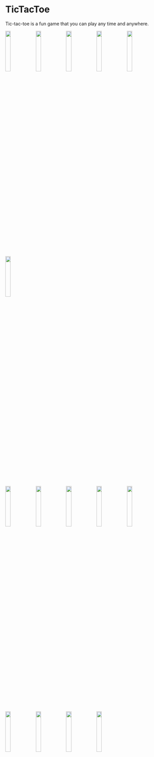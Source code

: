 # TicTacToe
Tic-tac-toe is a fun game that you can play any time and anywhere.


<img src="https://cloud.githubusercontent.com/assets/23052846/24828541/01f16318-1c7d-11e7-9351-3ac8c86edeee.png" width="18%"></img> <img src="https://cloud.githubusercontent.com/assets/23052846/24828539/01f037e0-1c7d-11e7-9d73-241c4595dc5f.png" width="18%"></img>
<img src="https://cloud.githubusercontent.com/assets/23052846/24828545/01f57ff2-1c7d-11e7-8950-43883cca4036.png" width="18%"></img> <img src="https://cloud.githubusercontent.com/assets/23052846/24828540/01f0f0a4-1c7d-11e7-8f5c-1f0c9f431cdc.png" width="18%"></img>   <img src="https://cloud.githubusercontent.com/assets/23052846/24828542/01f3f89e-1c7d-11e7-9c41-f7efbb7dea5b.png" width="18%"></img> <img src="https://cloud.githubusercontent.com/assets/23052846/24828543/01f44614-1c7d-11e7-9a4b-235de54cb1a2.png" width="18%"></img> 

<img src="https://cloud.githubusercontent.com/assets/23052846/24828544/01f433fe-1c7d-11e7-917c-fd12b7ef6f64.png" width="18%"></img> 
<img src="https://cloud.githubusercontent.com/assets/23052846/24828538/01ef3700-1c7d-11e7-903d-78cfd11f2a3e.png" width="18%"></img> 
<img src="https://cloud.githubusercontent.com/assets/23052846/24828531/0125f426-1c7d-11e7-827a-5c0505c25227.png" width="18%"></img> 
<img src="https://cloud.githubusercontent.com/assets/23052846/24828532/01282b88-1c7d-11e7-9028-e718e25c8e87.png" width="18%"></img> 
<img src="https://cloud.githubusercontent.com/assets/23052846/24828533/0128d6be-1c7d-11e7-8cf1-cebd586e2428.png" width="18%"></img> 
<img src="https://cloud.githubusercontent.com/assets/23052846/24828536/012e871c-1c7d-11e7-9102-c3237a2d82cd.png" width="18%"></img> 
<img src="https://cloud.githubusercontent.com/assets/23052846/24828535/012b89c2-1c7d-11e7-987f-4856f735e922.png" width="18%"></img>
<img src="https://cloud.githubusercontent.com/assets/23052846/24828534/012a706e-1c7d-11e7-8cd3-e17bb864ac11.png" width="18%"></img>
<img src="https://cloud.githubusercontent.com/assets/23052846/24828537/012ebbf6-1c7d-11e7-9a01-093f62ddca51.png" width="18%"></img>




